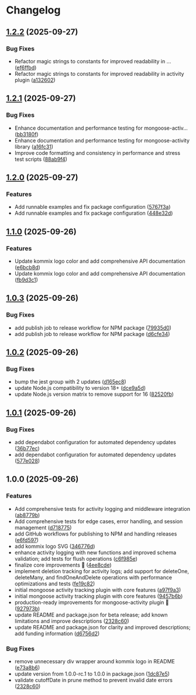 # Changelog

## [1.2.2](https://github.com/kommix/mongoose-activity/compare/v1.2.1...v1.2.2) (2025-09-27)


### Bug Fixes

* Refactor magic strings to constants for improved readability in … ([ef6ffbd](https://github.com/kommix/mongoose-activity/commit/ef6ffbdc19d8813dddc436c053b3e6e35c6a6800))
* Refactor magic strings to constants for improved readability in activity plugin ([a132602](https://github.com/kommix/mongoose-activity/commit/a132602a377dcf1a7ce69b079c8ee1c008fe4c86))

## [1.2.1](https://github.com/kommix/mongoose-activity/compare/v1.2.0...v1.2.1) (2025-09-27)


### Bug Fixes

* Enhance documentation and performance testing for mongoose-activ… ([bb3180f](https://github.com/kommix/mongoose-activity/commit/bb3180f3ef75dfca8aac5321e63763e15053e073))
* Enhance documentation and performance testing for mongoose-activity library ([a16fc31](https://github.com/kommix/mongoose-activity/commit/a16fc31475ec6b6aec2ccbc948c795fd7e1bf9c5))
* Improve code formatting and consistency in performance and stress test scripts ([88ab9f4](https://github.com/kommix/mongoose-activity/commit/88ab9f4c9cf80442f50e87d924cce86770f61f69))

## [1.2.0](https://github.com/kommix/mongoose-activity/compare/v1.1.0...v1.2.0) (2025-09-27)


### Features

* Add runnable examples and fix package configuration ([5767f3a](https://github.com/kommix/mongoose-activity/commit/5767f3a39d12ea77484c2271b1faf1276e2b1fef))
* Add runnable examples and fix package configuration ([448e32d](https://github.com/kommix/mongoose-activity/commit/448e32d8944e6b7784be7671e9860a168613a23b))

## [1.1.0](https://github.com/kommix/mongoose-activity/compare/v1.0.3...v1.1.0) (2025-09-26)


### Features

* Update kommix logo color and add comprehensive API documentation ([e6bcb8d](https://github.com/kommix/mongoose-activity/commit/e6bcb8dcc75edb777ae1bea355918cb2715a31e1))
* Update kommix logo color and add comprehensive API documentation ([fb9d3c1](https://github.com/kommix/mongoose-activity/commit/fb9d3c1c622b0d1a0276d2d49eb389062f96f622))

## [1.0.3](https://github.com/kommix/mongoose-activity/compare/v1.0.2...v1.0.3) (2025-09-26)


### Bug Fixes

* add publish job to release workflow for NPM package ([79935d0](https://github.com/kommix/mongoose-activity/commit/79935d08f993ed001e400504d0545c77b3b8ca51))
* add publish job to release workflow for NPM package ([d6cfe34](https://github.com/kommix/mongoose-activity/commit/d6cfe3440ebdf73ea6c1cf3710d2eb60278c4ee3))

## [1.0.2](https://github.com/kommix/mongoose-activity/compare/v1.0.1...v1.0.2) (2025-09-26)


### Bug Fixes

* bump the jest group with 2 updates ([d165ec8](https://github.com/kommix/mongoose-activity/commit/d165ec8751ea7de47068713e7a60f8212bb36aba))
* update Node.js compatibility to version 18+ ([dce9a5d](https://github.com/kommix/mongoose-activity/commit/dce9a5de6d9de01e5cab6a9fb2dec3c7c202d0ab))
* update Node.js version matrix to remove support for 16 ([82520fb](https://github.com/kommix/mongoose-activity/commit/82520fb537e5c773c94039ea6066f385c3f01687))

## [1.0.1](https://github.com/kommix/mongoose-activity/compare/v1.0.0...v1.0.1) (2025-09-26)


### Bug Fixes

* add dependabot configuration for automated dependency updates ([36b77ec](https://github.com/kommix/mongoose-activity/commit/36b77ec6e6fb0df7de1fc1b08f09dcf2870b1077))
* add dependabot configuration for automated dependency updates ([577e028](https://github.com/kommix/mongoose-activity/commit/577e028b8a3914bcec5b6b6e7e01ac6848d1e23f))

## 1.0.0 (2025-09-26)


### Features

* Add comprehensive tests for activity logging and middleware integration ([ab8779b](https://github.com/kommix/mongoose-activity/commit/ab8779b68cb1ab4b45afa08ca30be5159724cddd))
* Add comprehensive tests for edge cases, error handling, and session management ([d718775](https://github.com/kommix/mongoose-activity/commit/d71877500b5049088a8a243d8faefe4c56e5ae56))
* add GitHub workflows for publishing to NPM and handling releases ([e6fd597](https://github.com/kommix/mongoose-activity/commit/e6fd5970a1fb12d614be9cace908664e50e53f24))
* add kommix logo SVG ([346776d](https://github.com/kommix/mongoose-activity/commit/346776dcb49597eb2a34f3548600da6331437c72))
* enhance activity logging with new functions and improved schema validation; add tests for flush operations ([c6f985e](https://github.com/kommix/mongoose-activity/commit/c6f985e0ed2d09b5d6df0909e88258a317ffe99d))
* finalize core improvements 🚀 ([4ee8cde](https://github.com/kommix/mongoose-activity/commit/4ee8cdeb61aeb7b7be0fc7b153f42563893522de))
* implement deletion tracking for activity logs; add support for deleteOne, deleteMany, and findOneAndDelete operations with performance optimizations and tests ([fe19c82](https://github.com/kommix/mongoose-activity/commit/fe19c82d7752cdcf55946ebd5823b203bebdb66b))
* initial mongoose activity tracking plugin with core features ([a97f9a3](https://github.com/kommix/mongoose-activity/commit/a97f9a30513cd4f430ea0d2ff36e55597ada806e))
* initial mongoose activity tracking plugin with core features ([9457b6b](https://github.com/kommix/mongoose-activity/commit/9457b6bd6bbe159cd3c8460be176dea70f9829a7))
* production-ready improvements for mongoose-activity plugin 🎉 ([927973b](https://github.com/kommix/mongoose-activity/commit/927973b0f3283a608375f9313d4db135248ae482))
* update README and package.json for beta release; add known limitations and improve descriptions ([2328c60](https://github.com/kommix/mongoose-activity/commit/2328c60e573d203f954764777fd5d4fe36ed6fc6))
* update README and package.json for clarity and improved descriptions; add funding information ([d6756d2](https://github.com/kommix/mongoose-activity/commit/d6756d20aee0d64e08931df2beb21b732187eb87))


### Bug Fixes

* remove unnecessary div wrapper around kommix logo in README ([e73a8b6](https://github.com/kommix/mongoose-activity/commit/e73a8b6d0c5bb1aac434bc34d682e09b263a53cd))
* update version from 1.0.0-rc.1 to 1.0.0 in package.json ([1dc87e5](https://github.com/kommix/mongoose-activity/commit/1dc87e5645a8f9cd8fa81c4124e6fe543d0c6194))
* validate cutoffDate in prune method to prevent invalid date errors ([2328c60](https://github.com/kommix/mongoose-activity/commit/2328c60e573d203f954764777fd5d4fe36ed6fc6))
